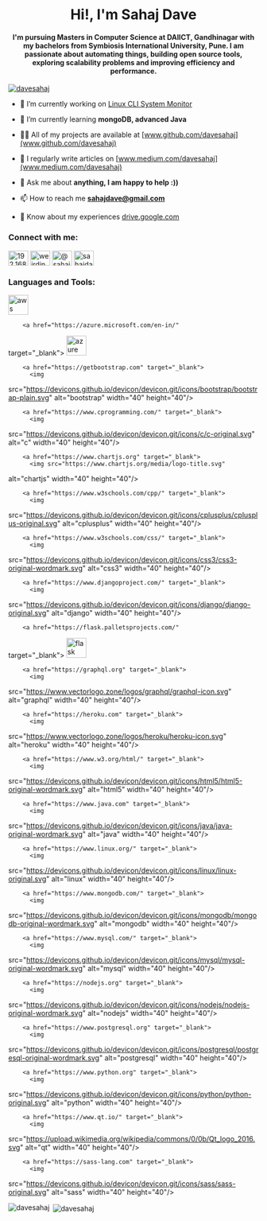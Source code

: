 <h1 align="center">Hi!, I'm Sahaj Dave</h1>
<h4
 align="center">I'm pursuing Masters in Computer Science at DAIICT, 
Gandhinagar with my bachelors from Symbiosis International University, 
Pune. I am passionate about automating things, building open source 
tools, exploring scalability problems and improving efficiency and 
performance.</h4>

<p align="left"> <a 
href="https://github.com/ryo-ma/github-profile-trophy"><img 
src="https://github-profile-trophy.vercel.app/?username=davesahaj" 
alt="davesahaj" /></a> </p>

- 🔭 I’m currently working on [Linux CLI System Monitor](https://github.com/davesahaj/Linux-System-Monitor)

- 🌱 I’m currently learning **mongoDB, advanced Java**

- 👨‍💻 All of my projects are available at [www.github.com/davesahaj](www.github.com/davesahaj)

- 📝 I regularly write articles on [www.medium.com/davesahaj](www.medium.com/davesahaj)

- 💬 Ask me about **anything, I am happy to help :))**

- 📫 How to reach me **sahajdave@gmail.com**

- 📄 Know about my experiences [drive.google.com](drive.google.com)

<h3 align="left">Connect with me:</h3>
<p align="left">
<a
 href="https://fb.com/192.168.0.dave" target="blank"><img 
align="center" 
src="https://cdn.jsdelivr.net/npm/simple-icons@3.0.1/icons/facebook.svg"
 alt="192.168.0.dave" height="30" width="40" /></a>
<a 
href="https://instagram.com/weirdindianguy" target="blank"><img 
align="center" 
src="https://cdn.jsdelivr.net/npm/simple-icons@3.0.1/icons/instagram.svg"
 alt="weirdindianguy" height="30" width="40" /></a>
<a 
href="https://medium.com/@sahajdave" target="blank"><img 
align="center" 
src="https://cdn.jsdelivr.net/npm/simple-icons@3.0.1/icons/medium.svg" 
alt="@sahajdave" height="30" width="40" /></a>
<a 
href="https://auth.geeksforgeeks.org/user/sahajdave/profile" 
target="blank"><img align="center" 
src="https://cdn.jsdelivr.net/npm/simple-icons@3.0.1/icons/geeksforgeeks.svg"
 alt="sahajdave/profile" height="30" width="40" /></a>
</p>

<h3 align="left">Languages and Tools:</h3>
<p
 align="left">
        <a href="https://aws.amazon.com" target="_blank">
          <img 
src="https://devicons.github.io/devicon/devicon.git/icons/amazonwebservices/amazonwebservices-original-wordmark.svg"
 alt="aws" width="40" height="40"/>
        </a>
         
        <a href="https://azure.microsoft.com/en-in/" 
target="_blank">
          <img 
src="https://www.vectorlogo.zone/logos/microsoft_azure/microsoft_azure-icon.svg"
 alt="azure" width="40" height="40"/>
        </a>
         
        <a href="https://getbootstrap.com" target="_blank">
          <img 
src="https://devicons.github.io/devicon/devicon.git/icons/bootstrap/bootstrap-plain.svg"
 alt="bootstrap" width="40" height="40"/>
        </a>
         
        <a href="https://www.cprogramming.com/" target="_blank">
          <img 
src="https://devicons.github.io/devicon/devicon.git/icons/c/c-original.svg"
 alt="c" width="40" height="40"/>
        </a>
         
        <a href="https://www.chartjs.org" target="_blank">
          <img src="https://www.chartjs.org/media/logo-title.svg" 
alt="chartjs" width="40" height="40"/>
        </a>
         
        <a href="https://www.w3schools.com/cpp/" target="_blank">
          <img 
src="https://devicons.github.io/devicon/devicon.git/icons/cplusplus/cplusplus-original.svg"
 alt="cplusplus" width="40" height="40"/>
        </a>
         
        <a href="https://www.w3schools.com/css/" target="_blank">
          <img 
src="https://devicons.github.io/devicon/devicon.git/icons/css3/css3-original-wordmark.svg"
 alt="css3" width="40" height="40"/>
        </a>
         
        <a href="https://www.djangoproject.com/" target="_blank">
          <img 
src="https://devicons.github.io/devicon/devicon.git/icons/django/django-original.svg"
 alt="django" width="40" height="40"/>
        </a>
         
        <a href="https://flask.palletsprojects.com/" 
target="_blank">
          <img 
src="https://www.vectorlogo.zone/logos/pocoo_flask/pocoo_flask-icon.svg"
 alt="flask" width="40" height="40"/>
        </a>
         
        <a href="https://graphql.org" target="_blank">
          <img 
src="https://www.vectorlogo.zone/logos/graphql/graphql-icon.svg" 
alt="graphql" width="40" height="40"/>
        </a>
         
        <a href="https://heroku.com" target="_blank">
          <img 
src="https://www.vectorlogo.zone/logos/heroku/heroku-icon.svg" 
alt="heroku" width="40" height="40"/>
        </a>
         
        <a href="https://www.w3.org/html/" target="_blank">
          <img 
src="https://devicons.github.io/devicon/devicon.git/icons/html5/html5-original-wordmark.svg"
 alt="html5" width="40" height="40"/>
        </a>
         
        <a href="https://www.java.com" target="_blank">
          <img 
src="https://devicons.github.io/devicon/devicon.git/icons/java/java-original-wordmark.svg"
 alt="java" width="40" height="40"/>
        </a>
         
        <a href="https://www.linux.org/" target="_blank">
          <img 
src="https://devicons.github.io/devicon/devicon.git/icons/linux/linux-original.svg"
 alt="linux" width="40" height="40"/>
        </a>
         
        <a href="https://www.mongodb.com/" target="_blank">
          <img 
src="https://devicons.github.io/devicon/devicon.git/icons/mongodb/mongodb-original-wordmark.svg"
 alt="mongodb" width="40" height="40"/>
        </a>
         
        <a href="https://www.mysql.com/" target="_blank">
          <img 
src="https://devicons.github.io/devicon/devicon.git/icons/mysql/mysql-original-wordmark.svg"
 alt="mysql" width="40" height="40"/>
        </a>
         
        <a href="https://nodejs.org" target="_blank">
          <img 
src="https://devicons.github.io/devicon/devicon.git/icons/nodejs/nodejs-original-wordmark.svg"
 alt="nodejs" width="40" height="40"/>
        </a>
         
        <a href="https://www.postgresql.org" target="_blank">
          <img 
src="https://devicons.github.io/devicon/devicon.git/icons/postgresql/postgresql-original-wordmark.svg"
 alt="postgresql" width="40" height="40"/>
        </a>
         
        <a href="https://www.python.org" target="_blank">
          <img 
src="https://devicons.github.io/devicon/devicon.git/icons/python/python-original.svg"
 alt="python" width="40" height="40"/>
        </a>
         
        <a href="https://www.qt.io/" target="_blank">
          <img 
src="https://upload.wikimedia.org/wikipedia/commons/0/0b/Qt_logo_2016.svg"
 alt="qt" width="40" height="40"/>
        </a>
         
        <a href="https://sass-lang.com" target="_blank">
          <img 
src="https://devicons.github.io/devicon/devicon.git/icons/sass/sass-original.svg"
 alt="sass" width="40" height="40"/>
        </a>
        </p>

<p><img align="left" 
src="https://github-readme-stats.vercel.app/api/top-langs?username=davesahaj&show_icons=true&locale=en&layout=compact"
 alt="davesahaj" /></p>

<p>&nbsp;<img 
align="center" 
src="https://github-readme-stats.vercel.app/api?username=davesahaj&show_icons=true&locale=en"
 alt="davesahaj" /></p>


